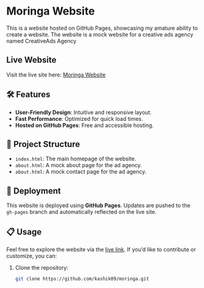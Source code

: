 # Moringa Website

This is a website hosted on GitHub Pages, showcasing my amature ability to create a website. The website is a mock website for a creative ads agency named CreativeAds Agency

## Live Website

Visit the live site here: [Moringa Website](https://kashik09.github.io/moringa/)

## 🛠 Features

- **User-Friendly Design**: Intuitive and responsive layout.
- **Fast Performance**: Optimized for quick load times.
- **Hosted on GitHub Pages**: Free and accessible hosting.

## 📂 Project Structure

- `index.html`: The main homepage of the website.
- `about.html`: A mock about page for the ad agency.
- `about.html`: A mock contact page for the ad agency.


## 🚀 Deployment

This website is deployed using **GitHub Pages**. Updates are pushed to the `gh-pages` branch and automatically reflected on the live site.

## 📋 Usage

Feel free to explore the website via the [live link](https://kashik09.github.io/moringa/). If you’d like to contribute or customize, you can:
1. Clone the repository:
   ```bash
   git clone https://github.com/kashik09/moringa.git
